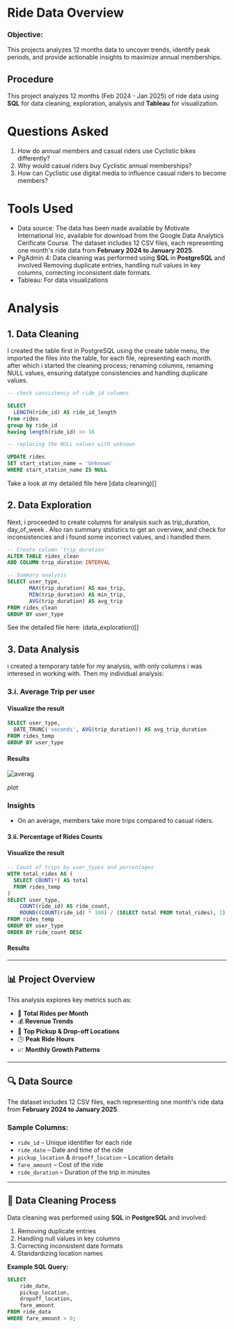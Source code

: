 
#  Ride Data Overview

### Objective:
This projects analyzes 12 months data to uncover trends, identify peak periods, and provide actionable insights to maximize annual memberships.

## Procedure
This project analyzes 12 months (Feb 2024 - Jan 2025) of ride data using **SQL** for data cleaning, exploration, analysis and **Tableau** for visualization.

# Questions Asked

1. How do annual members and casual riders use Cyclistic bikes differently? 
2. Why would casual riders buy Cyclistic annual memberships?  
3. How can Cyclistic use digital media to influence casual riders to become members?

# Tools Used

- Data source: The data has been made available by Motivate International Inc, available for download from the Google Data Analytics Cerificate Course. The dataset includes 12 CSV files, each representing one month's ride data from **February 2024 to January 2025**.
- PgAdmin 4: Data cleaning was performed using **SQL** in **PostgreSQL** and involved  Removing duplicate entries, handling null values in key columns, correcting inconsistent date formats.
- Tableau: For data visualizations

# Analysis
## 1.  Data Cleaning

I created the table first in PostgreSQL using the create table menu, the imported the files into the table, for each file, representing each month. after which i started the cleaning process; renaming columns, renaming NULL values, ensuring datatype consistencies and handling duplicate values.

``` sql
-- check consistency of ride_id columns

SELECT
  LENGTH(ride_id) AS ride_id_length
from rides
group by ride_id
having length(ride_id) <> 16

-- replacing the NULL values with unknown

UPDATE rides
SET start_station_name = 'Unknown'
WHERE start_station_name IS NULL

```

Take a look at my detailed file here
[data cleaning)[]

## 2. Data Exploration
Next, i proceeded to create columns for analysis such as trip_duration, day_of_week . Also ran summary ststistics to get an overview, and check for inconsistencies and i found some incorrect values, and i handled them. 

``` sql
-- Create column 'trip_duration'
ALTER TABLE rides_clean
ADD COLUMN trip_duration INTERVAL

-- Summary analysis
SELECT user_type,
       MAX(trip_duration) AS max_trip,
       MIN(trip_duration) AS min_trip,
       AVG(trip_duration) AS avg_trip
FROM rides_clean
GROUP BY user_type

```
See the detailed file here:
(data_exploration)[]

## 3. Data Analysis
 i created a temporary table for my analysis, with only columns i was interesed in working with. Then my individual analysis:

### 3.i. Average Trip per user

#### Visualize the result

``` sql
SELECT user_type,
  DATE_TRUNC('seconds', AVG(trip_duration)) AS avg_trip_duration
FROM rides_temp
GROUP BY user_type

```
#### Results
![averag]()

*plot*

### Insights
 - On an average, members take more trips compared to casual riders.

#### 3.ii.  Percentage of Rides Counts

#### Visualize the result

```sql
-- Count of trips by user_types and percentages
WITH total_rides AS (
  SELECT COUNT(*) AS total 
  FROM rides_temp
)
SELECT user_type,
    COUNT(ride_id) AS ride_count,
	ROUND((COUNT(ride_id) * 100) / (SELECT total FROM total_rides), 2) AS percentages
FROM rides_temp
GROUP BY user_type
ORDER BY ride_count DESC

```

#### Results

---

## 📊 Project Overview
This analysis explores key metrics such as:
- 🚗 **Total Rides per Month**
- 💰 **Revenue Trends**
- 📍 **Top Pickup & Drop-off Locations**
- 🕒 **Peak Ride Hours**
- 📈 **Monthly Growth Patterns**

---

## 🔍 Data Source
The dataset includes 12 CSV files, each representing one month's ride data from **February 2024 to January 2025**.

### **Sample Columns:**
- `ride_id` – Unique identifier for each ride  
- `ride_date` – Date and time of the ride  
- `pickup_location` & `dropoff_location` – Location details  
- `fare_amount` – Cost of the ride  
- `ride_duration` – Duration of the trip in minutes  

---

## 🧹 Data Cleaning Process
Data cleaning was performed using **SQL** in **PostgreSQL** and involved:
1. Removing duplicate entries
2. Handling null values in key columns
3. Correcting inconsistent date formats
4. Standardizing location names

**Example SQL Query:**
```sql
SELECT 
    ride_date, 
    pickup_location, 
    dropoff_location, 
    fare_amount
FROM ride_data
WHERE fare_amount > 0;
